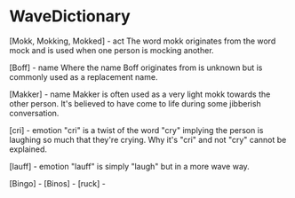 # WaveDictionary

[Mokk, Mokking, Mokked] - act
The word mokk originates from the word mock and is used when one person is mocking another.

[Boff] - name
Where the name Boff originates from is unknown but is commonly used as a replacement name.

[Makker] - name
Makker is often used as a very light mokk towards the other person. 
It's believed to have come to life during some jibberish conversation.

[cri] - emotion
"cri" is a twist of the word "cry" implying the person is laughing so much
that they're crying. Why it's "cri" and not "cry" cannot be explained.

[lauff] - emotion
"lauff" is simply "laugh" but in a more wave way.

[Bingo] -
[Binos] - 
[ruck] - 


